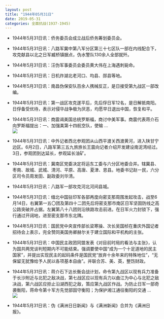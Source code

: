 ```yaml
---
layout: post
title: "1944年05月31日"
date: 2019-05-31
categories: 全面抗战(1937-1945)
---
```


<meta name="referrer" content="no-referrer" />

- 1944年5月31日讯：侨务委员会成立战后侨务筹划委员会。 

- 1944年5月31日讯：八路军冀中第八军分区第三十七区队一部在内线配合下，攻克献县以北之日军臧桥镇据点，伪水警队130余人全部就歼。 

- 1944年5月31日讯：汪伪军事委员会委员黄大伟在上海遇刺毙命。 

- 1944年5月31日讯：日机炸湖北老河口、均县、郧县等地。 

- 1944年5月31日讯：南昌伪保安队百余人携械反正，是日接受第九战区一部改编。 

- 1944年5月31日讯：第一战区攻克遂平后，先后俘日军12名，是日解抵南阳。日俘备受优待，表示对侵华战争极为厌恶，均愿早日退出中国，恢复和平。 

- 1944年5月31日讯：商震谒美国总统罗斯福，商讨中美军事。商震代表蒋介石向罗斯福提出：一、加强美第十四航空队，使输 ... <br/><img src="https://wx4.sinaimg.cn/large/aca367d8ly1g3klv7gqtpj20c809zdfx.jpg" />

- 1944年5月31日讯：中外记者西北参观团从山西平渡关西渡黄河，进入陕甘宁边区。6月2日，八路军第三五九旅旅长王震向记者介绍开发建设南泥湾经过。3日，参观团到达延长，参观延长油矿。 

- 1944年5月31日讯：冀南区党委决定将运东工委与六分区地委合并。辖冀县、枣南、故城、武城、清河、平原、高唐、夏津、恩县。地委书记赵一民，六分区司令员周发田、副政委刘华清。 

- 1944年5月31日讯：八路军一部攻克河北河间县城。 

- 1944年5月31日讯：缅北中国驻印军各部再度向密支那周围发起攻击，战至6月14日，右翼第一五〇团及第四十二团先后将密支那市南区日军坚固防线之高公路突破并占据。左翼第八十八团则沿铁路攻击前进。在日军火力封锁下，强行通过开阔地，进至密支那市东北隅。 

- 1944年5月31日讯：国民党中央宣传部长梁寒操、次长吴国桢在重庆外国记者招待会上表示，完全赞同美国务卿赫尔关于建立国际和平机构的主张。 

- 1944年5月31日讯：中国民主政团同盟发表《对目前时局的看法与主张》，认为国共两党谈判短期内不可能结束。强调要使中国“成为一个十足道地的民主国家”，并提出实现民主的起码条件是国民党“放弃十余年来的特殊地位”，“无保留无犹豫给予人民以各项基本自由”。并联合苏、美、英，整饬财政。 

- 1944年5月31日讯：蒋介石下达长衡会战计划，命令第九战区以现有兵力准备于长沙附近与北犯之敌决战，第七战区应以现有兵力以曲江为中心与北犯之敌决战，第六战区应拒止沿湖西犯之敌，策应第九战区作战。为防止日军一部奇袭衡阳，蒋命令第十军方先觉部固守衡阳；为保护湘江通往衡阳的交通 ... <br/><img src="https://wx3.sinaimg.cn/large/aca367d8ly1g3k4iz2tdcj20c80bxwem.jpg" />

- 1944年5月31日讯：伪《满洲日日新闻》与《满洲新闻》合并为《满洲日报》。 

